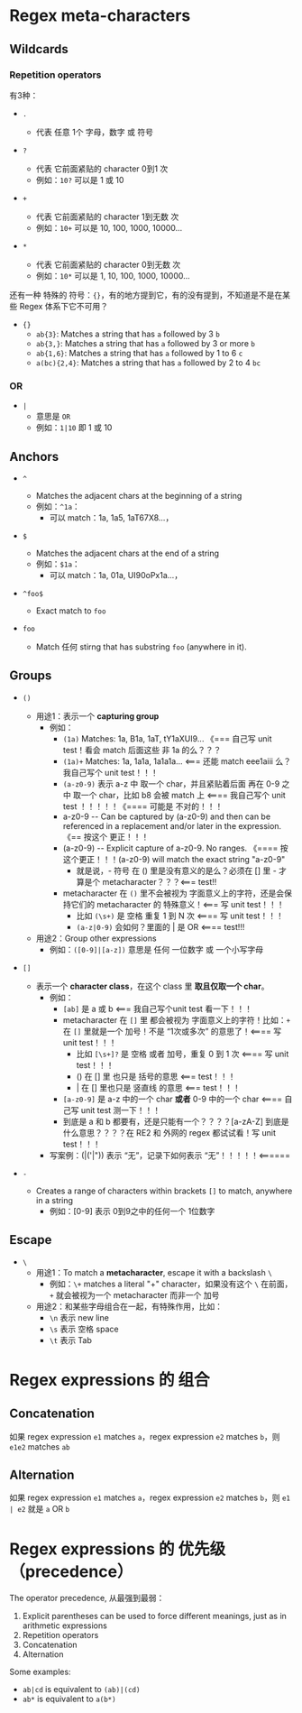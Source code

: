 # Regex meta-characters

## Wildcards
### Repetition operators
有3种：
* `.`
  * 代表 任意 1个 字母，数字 或 符号

* `?`
  * 代表 它前面紧贴的 character 0到1 次
  * 例如：`10?` 可以是 1 或 10

* `+`
  * 代表 它前面紧贴的 character 1到无数 次
  * 例如：`10+` 可以是 10, 100, 1000, 10000...

* `*`
  * 代表 它前面紧贴的 character 0到无数 次
  * 例如：`10*` 可以是 1, 10, 100, 1000, 10000...

还有一种 特殊的 符号：`{}`，有的地方提到它，有的没有提到，不知道是不是在某些 Regex 体系下它不可用？
* `{}`
  * `ab{3}`: Matches a string that has `a` followed by 3 `b`
  * `ab{3,}`: Matches a string that has `a` followed by 3 or more `b`
  * `ab{1,6}`: Matches a string that has `a` followed by 1 to 6 `c`
  * `a(bc){2,4}`: Matches a string that has `a` followed by 2 to 4 `bc`


### OR
* `|`
  * 意思是 `OR`
  * 例如：`1|10` 即 1 或 10

## Anchors
* `^`
  * Matches the adjacent chars at the beginning of a string
  * 例如：`^1a`：
    * 可以 match：1a, 1a5, 1aT67X8...，

* `$`
  * Matches the adjacent chars at the end of a string
  * 例如：`$1a`：
    * 可以 match：1a, 01a, UI90oPx1a...，

* `^foo$`
  * Exact match to `foo`

* `foo`
  * Match 任何 stirng that has substring `foo` (anywhere in it).


## Groups
* `()`
  * 用途1：表示一个 **capturing group**
    * 例如：
      * `(1a)` Matches: 1a, B1a, 1aT, tY1aXUI9... 《=== 自己写 unit test！看会 match 后面这些 非 1a 的么？？？
      * `(1a)+` Matches: 1a, 1a1a, 1a1a1a... <=== 还能 match eee1aiii 么？我自己写个 unit test！！！
      * `(a-z0-9)` 表示 a-z 中 取一个 char，并且紧贴着后面 再在 0-9 之中 取一个 char，比如 b8 会被 match 上 <==== 我自己写个 unit test ！！！！！《==== 可能是 不对的！！！
      * a-z0-9 -- Can be captured by (a-z0-9) and then can be referenced in a replacement and/or later in the expression. 《== 按这个 更正！！！
      * (a-z0-9) -- Explicit capture of a-z0-9. No ranges.  《==== 按这个更正！！！(a-z0-9) will match the exact string "a-z0-9"
        * 就是说，- 符号 在 () 里是没有意义的是么？必须在 [] 里 - 才算是个 metacharacter？？？<=== test!!
      * metacharacter 在 `()` 里不会被视为 字面意义上的字符，还是会保持它们的 metacharacter 的 特殊意义！<=== 写 unit test！！！
        * 比如 `(\s+)` 是 空格 重复 1 到 N 次 <==== 写 unit test！！！
        * `(a-z|0-9)` 会如何？里面的 | 是 OR <==== test!!!
  * 用途2：Group other expressions
    * 例如：`([0-9]|[a-z])` 意思是 任何 一位数字 或 一个小写字母

* `[]`
  * 表示一个 **character class**，在这个 class 里 **取且仅取一个 char**。
    * 例如：
      * `[ab]` 是 a 或 b <=== 我自己写个unit test 看一下！！！
      * metacharacter 在 `[]` 里 都会被视为 字面意义上的字符！比如：`+` 在 `[]` 里就是一个 加号！不是 “1次或多次” 的意思了！<==== 写 unit test！！！
        * 比如 `[\s+]?` 是 空格 或者 加号，重复 0 到 1 次 <==== 写 unit test！！！
        * () 在 [] 里 也只是 括号的意思 <=== test！！！
        * | 在 [] 里也只是 竖直线 的意思 <=== test！！！
      * `[a-z0-9]` 是 a-z 中的一个 char **或者** 0-9 中的一个 char <==== 自己写 unit test 测一下！！！
      * 到底是 a 和 b 都要有，还是只能有一个？？？？[a-zA-Z] 到底是什么意思？？？？在 RE2 和 外网的 regex 都试试看！写 unit test！！！
    * 写案例：(|('|")) 表示 “无”，记录下如何表示 “无”！！！！！<======

* `-`
  * Creates a range of characters within brackets `[]` to match, anywhere in a string
    * 例如：[0-9] 表示 0到9之中的任何一个 1位数字

## Escape

* `\`
  * 用途1：To match a **metacharacter**, escape it with a backslash `\`
    * 例如：`\+` matches a literal "+" character，如果没有这个 `\` 在前面，`+` 就会被视为一个 metacharacter 而非一个 加号
  * 用途2：和某些字母组合在一起，有特殊作用，比如：
    * `\n` 表示 new line
    * `\s` 表示 空格 space
    * `\t` 表示 Tab 

# Regex expressions 的 组合
## Concatenation
如果 regex expression `e1` matches `a`，regex expression `e2` matches `b`，则 `e1e2` matches `ab`

## Alternation
如果 regex expression `e1` matches `a`，regex expression `e2` matches `b`，则 `e1 | e2` 就是 `a` OR `b`

# Regex expressions 的 优先级（precedence）

The operator precedence, 从最强到最弱：
1. Explicit parentheses can be used to force different meanings, just as in arithmetic expressions
2. Repetition operators
3. Concatenation
4. Alternation

Some examples:
* `ab|cd` is equivalent to `(ab)|(cd)`
* `ab*` is equivalent to `a(b*)`

